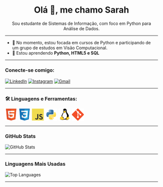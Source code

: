 <h1 align="center">Olá 👋, me chamo Sarah</h1>
<p align="center">Sou estudante de Sistemas de Informação, com foco em Python para Análise de Dados.</p>

---

- 🧠 No momento, estou focada em cursos de Python e participando de um grupo de estudos em Visão Computacional.
- 🌱 Estou aprendendo **Python, HTML5 e SQL**

---

### Conecte-se comigo:

<p align="left">
  <a href="https://www.linkedin.com/in/sarah-amorim-3a7037286?utm_source=share&utm_campaign=share_via&utm_content=profile&utm_medium=android_app" target="blank"><img align="center" src="https://img.shields.io/badge/LinkedIn-0077B5?style=flat&logo=linkedin&logoColor=white" alt="LinkedIn" /></a>
  <a href="https://www.instagram.com/sarahamor1m?igsh=aWRjZjZsdXVnZTR4" target="blank"><img align="center" src="https://img.shields.io/badge/Instagram-E4405F?style=flat&logo=instagram&logoColor=white" alt="Instagram" /></a>
  <a href="mailto:sarahamorim665@gmail.com"><img align="center" src="https://img.shields.io/badge/Gmail-D14836?style=flat&logo=gmail&logoColor=white" alt="Gmail" /></a>
</p>

---

### 🛠️ Linguagens e Ferramentas:

<p>
  <img src="https://raw.githubusercontent.com/devicons/devicon/master/icons/html5/html5-original.svg" alt="HTML5" width="40"/>
  <img src="https://raw.githubusercontent.com/devicons/devicon/master/icons/css3/css3-original.svg" alt="CSS3" width="40"/>
  <img src="https://raw.githubusercontent.com/devicons/devicon/master/icons/javascript/javascript-original.svg" alt="JavaScript" width="40"/>
  <img src="https://raw.githubusercontent.com/devicons/devicon/master/icons/python/python-original.svg" alt="Python" width="40"/>
  <img src="https://raw.githubusercontent.com/devicons/devicon/master/icons/linux/linux-original.svg" alt="Linux" width="40"/>
  <img src="https://raw.githubusercontent.com/devicons/devicon/master/icons/git/git-original.svg" alt="Git" width="40"/>
</p>

---

### GitHub Stats

<p align="left">
  <img src="https://github-readme-stats.vercel.app/api?username=sarah-amorim&show_icons=true&theme=tokyonight" alt="GitHub Stats"/>
</p>

---

### Linguagens Mais Usadas

<p align="left">
  <img src="https://github-readme-stats.vercel.app/api/top-langs/?username=sarah-amorim&layout=compact&theme=tokyonight" alt="Top Languages"/>
</p>

---
